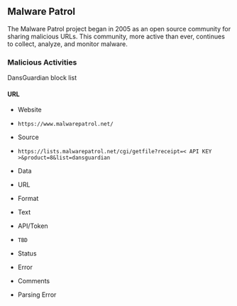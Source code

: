 ## Malware Patrol 

The Malware Patrol project began in 2005 as an open source community for sharing
malicious URLs. This community, more active than ever, continues to collect,
analyze, and monitor malware.

### Malicious Activities

DansGuardian block list

#### URL
>
* Website
 - `https://www.malwarepatrol.net/`
* Source
 - `https://lists.malwarepatrol.net/cgi/getfile?receipt=< API KEY >&product=8&list=dansguardian`
* Data
 - URL
* Format
 - Text
* API/Token
 - `TBD`
* Status
 - Error
* Comments
 - Parsing Error
